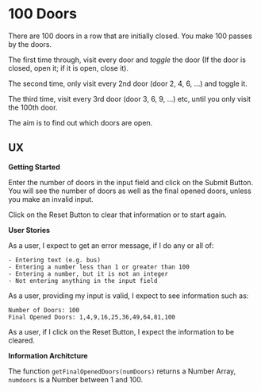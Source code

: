 # 100 Doors

There are 100 doors in a row that are initially closed.  You make 100 passes by the doors.

The first time through, visit every door and *toggle* the door (If the door is closed, open it; if it is open, close it).

The second time, only visit every 2nd door (door 2, 4, 6, ...) and toggle it.

The third time, visit every 3rd door (door 3, 6, 9, ...) etc, until you only visit the 100th door.

The aim is to find out which doors are open.

## UX

**Getting Started**

Enter the number of doors in the input field and click on the Submit Button.  You will see the number of doors as well as the final opened doors, unless you make an invalid input.

Click on the Reset Button to clear that information or to start again.

**User Stories**

As a user, I expect to get an error message, if I do any or all of:

    - Entering text (e.g. bus)
    - Entering a number less than 1 or greater than 100
    - Entering a number, but it is not an integer
    - Not entering anything in the input field

As a user, providing my input is valid, I expect to see information such as:

    Number of Doors: 100
    Final Opened Doors: 1,4,9,16,25,36,49,64,81,100

As a user, if I click on the Reset Button, I expect the information to be cleared.

**Information Architcture**

The function `getFinalOpenedDoors(numDoors)` returns a Number Array, `numdoors` is a Number between 1 and 100.

